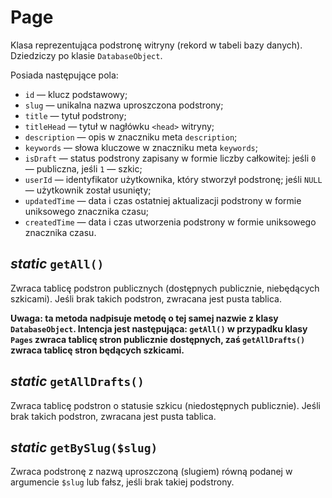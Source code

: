 Page
===

Klasa reprezentująca podstronę witryny (rekord w tabeli bazy danych). Dziedziczy po klasie `DatabaseObject`.

Posiada następujące pola:

- `id` — klucz podstawowy;
- `slug` — unikalna nazwa uproszczona podstrony;
- `title` — tytuł podstrony;
- `titleHead` — tytuł w nagłówku `<head>` witryny;
- `description` — opis w znaczniku meta `description`;
- `keywords` — słowa kluczowe w znaczniku meta `keywords`;
- `isDraft` — status podstrony zapisany w formie liczby całkowitej: jeśli `0` — publiczna, jeśli `1` — szkic;
- `userId` — identyfikator użytkownika, który stworzył podstronę; jeśli `NULL` — użytkownik został usunięty;
- `updatedTime` — data i czas ostatniej aktualizacji podstrony w formie uniksowego znacznika czasu;
- `createdTime` — data i czas utworzenia podstrony w formie uniksowego znacznika czasu.

## *static* `getAll()`

Zwraca tablicę podstron publicznych (dostępnych publicznie, niebędących szkicami). Jeśli brak takich podstron, zwracana jest pusta tablica.

**Uwaga: ta metoda nadpisuje metodę o tej samej nazwie z klasy `DatabaseObject`. Intencja jest następująca: `getAll()` w przypadku klasy `Pages` zwraca tablicę stron publicznie dostępnych, zaś `getAllDrafts()` zwraca tablicę stron będących szkicami.**

## *static* `getAllDrafts()`

Zwraca tablicę podstron o statusie szkicu (niedostępnych publicznie). Jeśli brak takich podstron, zwracana jest pusta tablica.

## *static* `getBySlug($slug)`

Zwraca podstronę z nazwą uproszczoną (slugiem) równą podanej w argumencie `$slug` lub fałsz, jeśli brak takiej podstrony.
